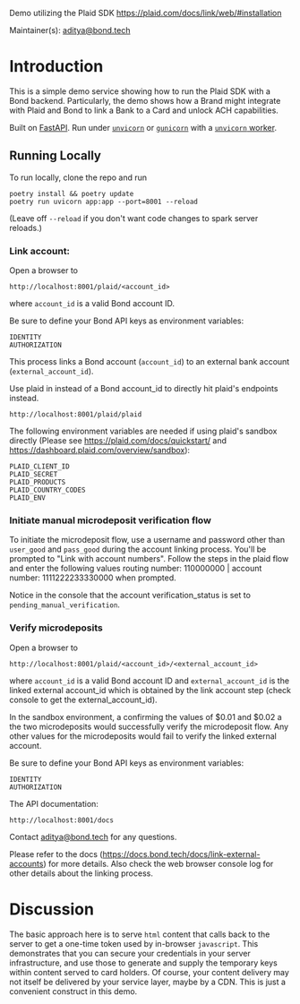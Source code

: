 
Demo utilizing the Plaid SDK https://plaid.com/docs/link/web/#installation

Maintainer(s): aditya@bond.tech 

# Introduction

This is a simple demo service showing how to run the Plaid SDK with a Bond backend. Particularly, the demo shows how a Brand might integrate with Plaid and Bond to link a Bank to a Card and unlock ACH capabilities. 

Built on [FastAPI](https://fastapi.tiangolo.com/). Run under [`unvicorn`](https://www.uvicorn.org/) or [`gunicorn`](https://gunicorn.org/) with a [`unvicorn` worker](https://www.uvicorn.org/#running-with-gunicorn). 

## Running Locally

To run locally, clone the repo and run
```
poetry install && poetry update
poetry run uvicorn app:app --port=8001 --reload
```
(Leave off `--reload` if you don't want code changes to spark server reloads.)  

### Link account:

Open a browser to 
```
http://localhost:8001/plaid/<account_id>
```
where `account_id` is a valid Bond account ID. 

Be sure to define your Bond API keys as environment variables:
```
IDENTITY
AUTHORIZATION
```

This process links a Bond account (`account_id`) to an external bank account (`external_account_id`).


Use plaid in instead of a Bond account_id to directly hit plaid's endpoints instead.

```
http://localhost:8001/plaid/plaid
```

The following environment variables are needed if using plaid's sandbox directly (Please see https://plaid.com/docs/quickstart/ and https://dashboard.plaid.com/overview/sandbox):
```
PLAID_CLIENT_ID
PLAID_SECRET
PLAID_PRODUCTS
PLAID_COUNTRY_CODES
PLAID_ENV
```
### Initiate manual microdeposit verification flow
To initiate the microdeposit flow, use a username and password 
other than `user_good` and `pass_good` during the account linking process.
You'll be prompted to "Link with account numbers".
Follow the steps in the plaid flow and enter the following values
routing number: 110000000 | account number: 1111222233330000 when prompted.

Notice in the console that the account verification_status is set to `pending_manual_verification`.

### Verify microdeposits
Open a browser to 
```
http://localhost:8001/plaid/<account_id>/<external_account_id>
```
where `account_id` is a valid Bond account ID and `external_account_id` is the linked external account_id 
which is obtained by the link account step (check console to get the external_account_id).

In the sandbox environment, a confirming the values of $0.01 and $0.02 a the two microdeposits would 
successfully verify the microdeposit flow. Any other values for the microdeposits would fail to verify
the linked external account.

Be sure to define your Bond API keys as environment variables:
```
IDENTITY
AUTHORIZATION
```

The API documentation: 
```
http://localhost:8001/docs
```

Contact aditya@bond.tech for any questions.

Please refer to the docs (https://docs.bond.tech/docs/link-external-accounts) for more details. Also check the web browser console log for other details about the linking process.


# Discussion

The basic approach here is to serve `html` content that calls back to the server to get a one-time token used by in-browser `javascript`. This demonstrates that you can secure your credentials in your server infrastructure, and use those to generate and supply the temporary keys within content served to card holders. Of course, your content delivery may not itself be delivered by your service layer, maybe by a CDN. This is just a convenient construct in this demo. 

